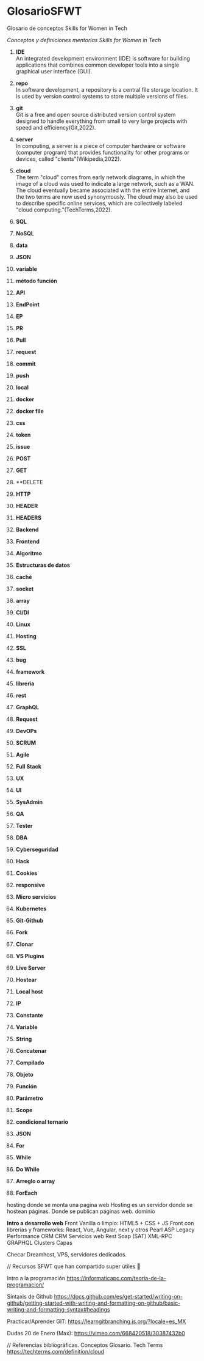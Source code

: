 # GlosarioSFWT
Glosario de conceptos Skills for Women in Tech

*Conceptos y definiciones mentorías Skills for Women in Tech*


1. **IDE**<br/>An integrated development environment (IDE) is software for building applications that combines common developer tools into a single graphical user interface (GUI).
2. **repo**<br/>In software development, a repository is a central file storage location. It is used by version control systems to store multiple versions of files.
3. **git**<br/>Git is a free and open source distributed version control system designed to handle everything from small to very large projects with speed and efficiency(Git,2022). 
4. **server**<br/>In computing, a server is a piece of computer hardware or software (computer program) that provides functionality for other programs or devices, called "clients"(Wikipedia,2022).
5. **cloud**<br/>The term "cloud" comes from early network diagrams, in which the image of a cloud was used to indicate a large network, such as a WAN. The cloud eventually became associated with the entire Internet, and the two terms are now used synonymously. The cloud may also be used to describe specific online services, which are collectively labeled "cloud computing."(TechTerms,2022).
6. **SQL**
7. **NoSQL**
8. **data**
9. **JSON**
10. **variable**
11. **método función**
12. **API**


15. **EndPoint**
16. **EP**
17. **PR**
18. **Pull**
19. **request**
20. **commit**
21. **push**
22. **local**
23. **docker**
24. **docker file**
25. **css**
26. **token**
27. **issue**
28. **POST**
29. **GET**
30. **DELETE
31. **HTTP**
32. **HEADER**
33. **HEADERS**
34. **Backend**
35. **Frontend**
36. **Algoritmo**
37. **Estructuras de datos**
38. **caché**
39. **socket**
40. **array**
41. **CI/DI**
42. **Linux**
43. **Hosting**
44. **SSL**
45. **bug**
46. **framework**
47. **libreria**
48. **rest**
49. **GraphQL**
50. **Request**
51. **DevOPs**
52. **SCRUM**
53. **Agile**
54. **Full Stack**
55. **UX**
56. **UI**
57. **SysAdmin**
58. **QA**
59. **Tester**
60. **DBA**
61. **Cyberseguridad**
62. **Hack**
63. **Cookies**
64. **responsive**
65. **Micro servicios**
66. **Kubernetes**

65. **Git-Github**
66. **Fork**
67. **Clonar**


67. **VS Plugins**
68. **Live Server**
69. **Hostear**
70. **Local host**
71. **IP**


72. **Constante**
73. **Variable**
74. **String**
75. **Concatenar**
76. **Compilado**
77. **Objeto**
78. **Función**
79. **Parámetro**


80. **Scope**


81. **condicional ternario**
82. **JSON**
83. **For** 
84. **While**
85. **Do While**


86. **Arreglo o array**
87. **ForEach**


hosting donde se monta una pagina web
Hosting es un servidor donde se hostean páginas. Donde se publican páginas web.
dominio


**Intro a desarrollo web**
Front Vanilla o limpio: HTML5 + CSS + JS
Front con librerías y frameworks: React, Vue, Angular, next y otros
Pearl
ASP
Legacy
Performance
ORM
CRM
Servicios web
Rest
Soap (SAT)
XML-RPC
GRAPHQL
Clusters
Capas





Checar Dreamhost, VPS, servidores dedicados.

// Recursos SFWT que han compartido super útiles 💜

Intro a la programación
https://informaticapc.com/teoria-de-la-programacion/

Síntaxis de Github
https://docs.github.com/es/get-started/writing-on-github/getting-started-with-writing-and-formatting-on-github/basic-writing-and-formatting-syntax#headings

Practicar/Aprender GIT:
https://learngitbranching.js.org/?locale=es_MX

Dudas 20 de Enero (Max):
https://vimeo.com/668420518/30387432b0

// Referencias bibliográficas. Conceptos Glosario.
Tech Terms
https://techterms.com/definition/cloud
